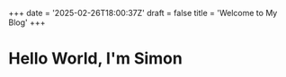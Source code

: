 +++
date = '2025-02-26T18:00:37Z'
draft = false
title = 'Welcome to My Blog'
+++

# Hello World, I'm Simon
